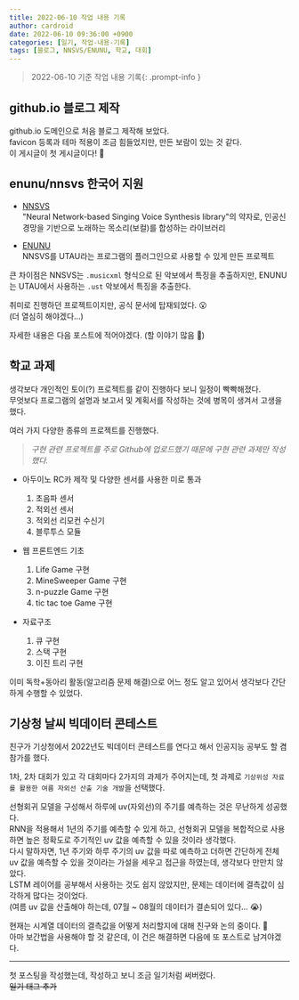 ```yaml
---
title: 2022-06-10 작업 내용 기록
author: cardroid
date: 2022-06-10 09:36:00 +0900
categories: [일기, 작업-내용-기록]
tags: [블로그, NNSVS/ENUNU, 학교, 대회]
---
```


> 2022-06-10 기준 작업 내용 기록{: .prompt-info }

## github.io 블로그 제작

github.io 도메인으로 처음 블로그 제작해 보았다.   
favicon 등록과 테마 적용이 조금 힘들었지만, 만든 보람이 있는 것 같다.   
이 게시글이 첫 게시글이다! 🎉


## enunu/nnsvs 한국어 지원

- [NNSVS](https://github.com/r9y9/nnsvs)   
"Neural Network-based Singing Voice Synthesis library"의 약자로, 인공신경망을 기반으로 노래하는 목소리(보컬)를 합성하는 라이브러리

- [ENUNU](https://github.com/oatsu-gh/ENUNU)   
NNSVS를 UTAU라는 프로그램의 플러그인으로 사용할 수 있게 만든 프로젝트

큰 차이점은 NNSVS는 `.musicxml` 형식으로 된 악보에서 특징을 추출하지만, ENUNU는 UTAU에서 사용하는 `.ust` 악보에서 특징을 추출한다.

취미로 진행하던 프로젝트이지만, 공식 문서에 탑재되었다. 😮   
(더 열심히 해야겠다...)

자세한 내용은 다음 포스트에 적어야겠다. (할 이야기 많음 🧐)


## 학교 과제

생각보다 개인적인 토이(?) 프로젝트를 같이 진행하다 보니 일정이 빡빡해졌다.   
무엇보다 프로그램의 설명과 보고서 및 계획서를 작성하는 것에 병목이 생겨서 고생을 했다.

여러 가지 다양한 종류의 프로젝트를 진행했다.   
> *구현 관련 프로젝트를 주로 Github에 업로드했기 때문에 구현 관련 과제만 작성했다.*

- 아두이노 RC카 제작 및 다양한 센서를 사용한 미로 통과
  1. 초음파 센서
  2. 적외선 센서
  3. 적외선 리모컨 수신기
  4. 블루투스 모듈


- 웹 프론트엔드 기초
  1. Life Game 구현
  2. MineSweeper Game 구현
  3. n-puzzle Game 구현
  4. tic tac toe Game 구현


- 자료구조
  1. 큐 구현
  2. 스택 구현
  3. 이진 트리 구현


이미 독학+동아리 활동(알고리즘 문제 해결)으로 어느 정도 알고 있어서 생각보다 간단하게 수행할 수 있었다.


## 기상청 날씨 빅데이터 콘테스트

친구가 기상청에서 2022년도 빅데이터 콘테스트를 연다고 해서 인공지능 공부도 할 겸 참가를 했다.

1차, 2차 대회가 있고 각 대회마다 2가지의 과제가 주어지는데, 첫 과제로 `기상위성 자료를 활용한 여름 자외선 산출 기술 개발`을 선택했다.

선형회귀 모델을 구성해서 하루에 uv(자외선)의 주기를 예측하는 것은 무난하게 성공했다.   
RNN을 적용해서 1년의 주기를 예측할 수 있게 하고, 선형회귀 모델을 복합적으로 사용하면 높은 정확도로 주기적인 uv 값을 예측할 수 있을 것이라 생각했다.   
다시 말하자면, 1년 주기와 하루 주기의 uv 값을 따로 예측하고 더하면 간단하게 전체 uv 값을 예측할 수 있을 것이라는 가설을 세우고 접근을 하였는데, 생각보다 만만치 않았다.   
LSTM 레이어를 공부해서 사용하는 것도 쉽지 않았지만, 문제는 데이터에 결측값이 심각하게 많다는 것이었다.   
(여름 uv 값을 산출해야 하는데, 07월 ~ 08월의 데이터가 결손되어 있다... 😭)

현재는 시계열 데이터의 결측값을 어떻게 처리할지에 대해 친구와 논의 중이다. 🤔   
아마 보간법을 사용해야 할 것 같은데, 이 건은 해결하면 다음에 또 포스트로 남겨야겠다.


-----

첫 포스팅을 작성했는데, 작성하고 보니 조금 일기처럼 써버렸다.   
~~일기 태그 추가~~










